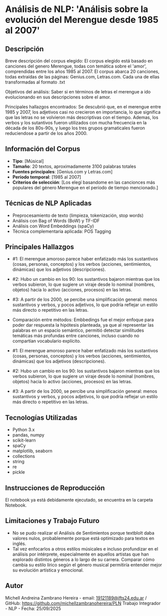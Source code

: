  # Análisis de NLP: 'Análisis sobre la evolución del Merengue desde 1985 al 2007'

## Descripción
Breve descripción del corpus elegido: El corpus elegido está basado en canciones del genero Merengue, todas con temática sobre el 'amor', comprendidas entre los años 1985 al 2007. El corpus abarca 20 canciones, todas extraídas de las páginas: Genius.com, Letras.com. Cada una de ellas transformadas al formato .txt

Objetivos del análisis: Saber si en términos de letras el merengue a ido evolucionando en sus descripciones sobre el amor.

Principales hallazgos encontrados: Se descubrió que, en el merengue entre 1985 y 2007, los adjetivos casi no crecieron en importancia, lo que significa que las letras no se volvieron más descriptivas con el tiempo. Ademas, los verbos y los sutantivos fueron utilizados con mucha frecuencia en la década de los 80s-90s, y luego los tres grupos gramaticales fueron reduciendose a partir de los años 2000. 

## Información del Corpus
- **Tipo**: [Músical]
- **Tamaño**: 20 textos, aproximadamente 3100 palabras totales
- **Fuentes principales**: [Genius.com y Letras.com]
- **Período temporal**: [1985 al 2007]
- **Criterios de selección**: [Los elegí basandome en las cancionces más populares del género Merengue en el período de tiempo mencionado.]

## Técnicas de NLP Aplicadas
- Preprocesamiento de texto (limpieza, tokenización, stop words)
- Análisis con Bag of Words (BoW) y TF-IDF
- Análisis con Word Embeddings (spaCy)
- Técnica complementaria aplicada: POS Tagging

## Principales Hallazgos
- #1: El merengue amoroso parece haber enfatizado más los sustantivos (cosas, personas, conceptos) y los verbos (acciones, sentimientos, dinámicas) que los adjetivos (descripciones).
- #2: Hubo un cambio en los 90: los sustantivos bajaron mientras que los verbos subieron, lo que sugiere un viraje desde lo nominal (nombres, objetos) hacia lo activo (acciones, procesos) en las letras.
- #3: A partir de los 2000, se percibe una simplificación general: menos sustantivos y verbos, y pocos adjetivos, lo que podría reflejar un estilo más directo o repetitivo en las letras.
- Comparación entre métodos: Embbedings fue el mejor enfoque para poder dar respuesta la hipótesis planteada, ya que al representar las palabras en un espacio semántico, permitió detectar similitudes temáticas más profundas entre canciones, incluso cuando no compartían vocabulario explícito.

- #1: El merengue amoroso parece haber enfatizado más los sustantivos (cosas, personas, conceptos) y los verbos (acciones, sentimientos, dinámicas) que los adjetivos (descripciones).

- #2: Hubo un cambio en los 90: los sustantivos bajaron mientras que los verbos subieron, lo que sugiere un viraje desde lo nominal (nombres, objetos) hacia lo activo (acciones, procesos) en las letras.

- #3: A partir de los 2000, se percibe una simplificación general: menos sustantivos y verbos, y pocos adjetivos, lo que podría reflejar un estilo más directo o repetitivo en las letras.

## Tecnologías Utilizadas
- Python 3.x
- pandas, numpy
- scikit-learn
- spaCy
- matplotlib, seaborn
- collections
- string
- re
- pickle

## Instrucciones de Reproducción
El notebook ya está debidamente ejecutado, se encuentra en la carpeta Notebook.

## Limitaciones y Trabajo Futuro
- No se pudo realizar el Análisis de Sentimientos porque textblolt daba valores nulos, probablemente porque está optimizado para textos en inglés.
- Tal vez enfocarlos a otros estilos músicales e incluso profundizar en el análisis por intérprete, especialmente en aquellos artistas que han explorado distintos géneros a lo largo de su carrera. Comparar cómo cambia su estilo lírico según el género musical permitiría entender mejor su evolución artística y emocional.

## Autor
Michell Andreina Zambrano Hereira - email: 19121189@ifts24.edu.ar / GitHub: https://github.com/michellzambranohereira/PLN
Trabajo Integrador - NLP - Fecha: 25/09/2025

